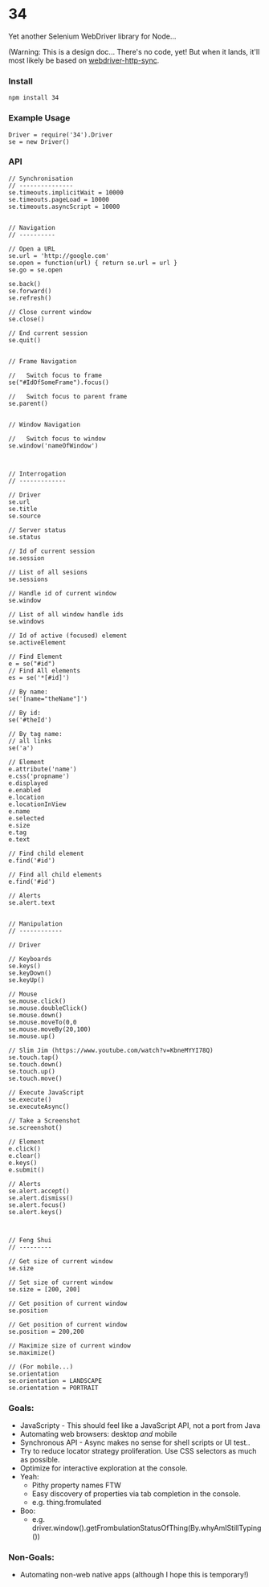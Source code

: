 34
=====

Yet another Selenium WebDriver library for Node...

(Warning: This is a design doc... There's no code, yet! But when it lands, it'll most likely be based on [webdriver-http-sync](https://github.com/groupon-testium/webdriver-http-sync).

### Install

    npm install 34

### Example Usage

    Driver = require('34').Driver
    se = new Driver()


### API
 
    // Synchronisation
    // ---------------
    se.timeouts.implicitWait = 10000
    se.timeouts.pageLoad = 10000
    se.timeouts.asyncScript = 10000


    // Navigation
    // ----------

    // Open a URL
    se.url = 'http://google.com'
    se.open = function(url) { return se.url = url }
    se.go = se.open

    se.back()
    se.forward()
    se.refresh()

    // Close current window
    se.close()

    // End current session
    se.quit()


    // Frame Navigation

    //   Switch focus to frame
    se("#IdOfSomeFrame").focus()

    //   Switch focus to parent frame
    se.parent()


    // Window Navigation

    //   Switch focus to window
    se.window('nameOfWindow')



    // Interrogation
    // -------------

    // Driver
    se.url
    se.title
    se.source

    // Server status
	se.status

	// Id of current session
	se.session

	// List of all sesions
	se.sessions

	// Handle id of current window
	se.window

	// List of all window handle ids
	se.windows

	// Id of active (focused) element
	se.activeElement

	// Find Element
	e = se("#id")
	// Find All elements
	es = se('*[#id]')

	// By name:
	se('[name="theName"]')

	// By id:
	se('#theId')

	// By tag name:
	// all links
	se('a')

	// Element
	e.attribute('name')
	e.css('propname')
	e.displayed
	e.enabled
	e.location
	e.locationInView
	e.name
	e.selected
	e.size
	e.tag
	e.text

	// Find child element
	e.find('#id')

	// Find all child elements
	e.find('#id')

	// Alerts
	se.alert.text


	// Manipulation
	// ------------

	// Driver

	// Keyboards
	se.keys()
	se.keyDown()
	se.keyUp()

	// Mouse
	se.mouse.click()
	se.mouse.doubleClick()
	se.mouse.down()
	se.mouse.moveTo(0,0
	se.mouse.moveBy(20,100)
	se.mouse.up()

	// Slim Jim (https://www.youtube.com/watch?v=KbneMYYI78Q)
	se.touch.tap()
	se.touch.down()
	se.touch.up()
	se.touch.move()

	// Execute JavaScript
	se.execute()
	se.executeAsync()

	// Take a Screenshot
	se.screenshot()

	// Element
	e.click()
	e.clear()
	e.keys()
	e.submit()

	// Alerts
	se.alert.accept()
	se.alert.dismiss()
	se.alert.focus()
	se.alert.keys()



	// Feng Shui
	// ---------

	// Get size of current window
	se.size

	// Set size of current window
	se.size = [200, 200]

	// Get position of current window
	se.position

	// Get position of current window
	se.position = 200,200

	// Maximize size of current window
	se.maximize()	

	// (For mobile...)
	se.orientation
	se.orientation = LANDSCAPE
	se.orientation = PORTRAIT
	
	
### Goals:

  - JavaScripty - This should feel like a JavaScript API, not a port from Java
  - Automating web browsers: desktop *and* mobile
  - Synchronous API - Async makes no sense for shell scripts or UI test..
  - Try to reduce locator strategy proliferation. Use CSS selectors as much as possible.
  - Optimize for interactive exploration at the console. 
   - Yeah:
      - Pithy property names FTW
	  - Easy discovery of properties via tab completion in the console.
	  - e.g. thing.fromulated
   - Boo:
   	  - e.g. driver.window().getFrombulationStatusOfThing(By.whyAmIStillTyping())

### Non-Goals:
  - Automating non-web native apps (although I hope this is temporary!)
